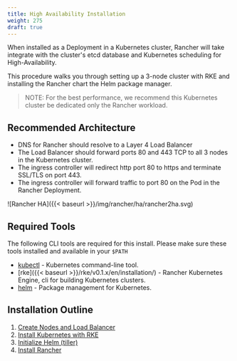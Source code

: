 ```yaml
---
title: High Availability Installation
weight: 275
draft: true
---
```


When installed as a Deployment in a Kubernetes cluster, Rancher will take integrate with the cluster's etcd database and Kubernetes scheduling for High-Availability.

This procedure walks you through setting up a 3-node cluster with RKE and installing the Rancher chart the Helm package manager.

> NOTE: For the best performance, we recommend this Kubernetes cluster be dedicated only the Rancher workload.

## Recommended Architecture

* DNS for Rancher should resolve to a Layer 4 Load Balancer
* The Load Balancer should forward ports 80 and 443 TCP to all 3 nodes in the Kubernetes cluster.
* The ingress controller will redirect http port 80 to https and terminate SSL/TLS on port 443.
* The ingress controller will forward traffic to port 80 on the Pod in the Rancher Deployment.

![Rancher HA]({{< baseurl >}}/img/rancher/ha/rancher2ha.svg)

## Required Tools

The following CLI tools are required for this install. Please make sure these tools installed and available in your `$PATH`

* [kubectl](https://kubernetes.io/docs/tasks/tools/install-kubectl/#install-kubectl) - Kubernetes command-line tool.
* [rke]({{< baseurl >}}/rke/v0.1.x/en/installation/) - Rancher Kubernetes Engine, cli for building Kubernetes clusters.
* [helm](https://docs.helm.sh/using_helm/#installing-helm) - Package management for Kubernetes.

## Installation Outline

1. [Create Nodes and Load Balancer](create-nodes-and-load-balancer/)
1. [Install Kubernetes with RKE](install-kubernetese-rke/)
1. [Initialize Helm (tiller)](helm-install/)
1. [Install Rancher](rancher-install/)
